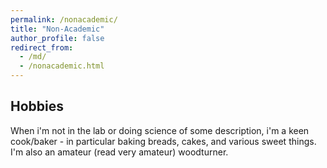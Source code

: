 ```yaml
---
permalink: /nonacademic/
title: "Non-Academic"
author_profile: false
redirect_from: 
  - /md/
  - /nonacademic.html
---
```



## Hobbies
When i'm not in the lab or doing science of some description, i'm a keen cook/baker - in particular baking breads, cakes, and various sweet things. I'm also an amateur (read very amateur) woodturner.
